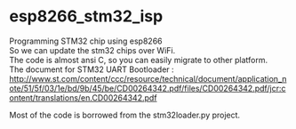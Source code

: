 # esp8266_stm32_isp
Programming  STM32 chip using esp8266  
So we can update the stm32 chips over WiFi.  
The code is almost ansi C, so you can easily migrate to other platform.  
The document for STM32 UART Bootloader :  
http://www.st.com/content/ccc/resource/technical/document/application_note/51/5f/03/1e/bd/9b/45/be/CD00264342.pdf/files/CD00264342.pdf/jcr:content/translations/en.CD00264342.pdf

Most of the code is borrowed from the stm32loader.py project.  
